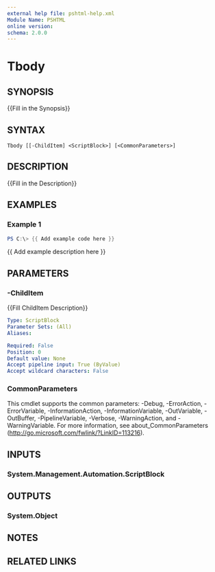 ```yaml
---
external help file: pshtml-help.xml
Module Name: PSHTML
online version:
schema: 2.0.0
---
```


# Tbody

## SYNOPSIS
{{Fill in the Synopsis}}

## SYNTAX

```
Tbody [[-ChildItem] <ScriptBlock>] [<CommonParameters>]
```

## DESCRIPTION
{{Fill in the Description}}

## EXAMPLES

### Example 1
```powershell
PS C:\> {{ Add example code here }}
```

{{ Add example description here }}

## PARAMETERS

### -ChildItem
{{Fill ChildItem Description}}

```yaml
Type: ScriptBlock
Parameter Sets: (All)
Aliases:

Required: False
Position: 0
Default value: None
Accept pipeline input: True (ByValue)
Accept wildcard characters: False
```

### CommonParameters
This cmdlet supports the common parameters: -Debug, -ErrorAction, -ErrorVariable, -InformationAction, -InformationVariable, -OutVariable, -OutBuffer, -PipelineVariable, -Verbose, -WarningAction, and -WarningVariable.
For more information, see about_CommonParameters (http://go.microsoft.com/fwlink/?LinkID=113216).

## INPUTS

### System.Management.Automation.ScriptBlock

## OUTPUTS

### System.Object
## NOTES

## RELATED LINKS
